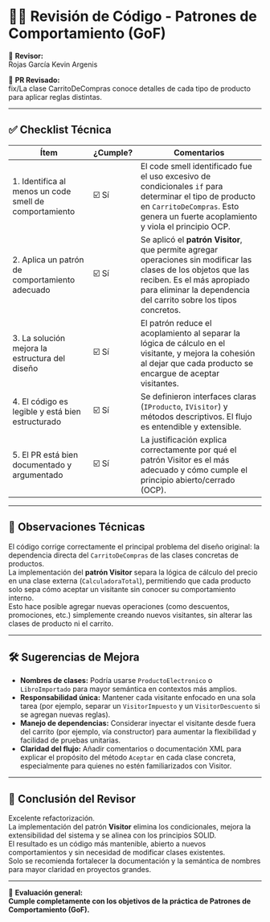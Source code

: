 # 🧑‍💻 Revisión de Código - Patrones de Comportamiento (GoF)

👤 **Revisor:**  
Rojas García Kevin Argenis  

📌 **PR Revisado:**  
fix/La clase CarritoDeCompras conoce detalles de cada tipo de producto para aplicar reglas distintas. 

---

## ✅ Checklist Técnica

| Ítem | ¿Cumple? | Comentarios |
|------|-----------|-------------|
| 1. Identifica al menos un code smell de comportamiento | ☑️ Sí | El code smell identificado fue el uso excesivo de condicionales `if` para determinar el tipo de producto en `CarritoDeCompras`. Esto genera un fuerte acoplamiento y viola el principio OCP. |
| 2. Aplica un patrón de comportamiento adecuado | ☑️ Sí | Se aplicó el **patrón Visitor**, que permite agregar operaciones sin modificar las clases de los objetos que las reciben. Es el más apropiado para eliminar la dependencia del carrito sobre los tipos concretos. |
| 3. La solución mejora la estructura del diseño | ☑️ Sí | El patrón reduce el acoplamiento al separar la lógica de cálculo en el visitante, y mejora la cohesión al dejar que cada producto se encargue de aceptar visitantes. |
| 4. El código es legible y está bien estructurado | ☑️ Sí | Se definieron interfaces claras (`IProducto`, `IVisitor`) y métodos descriptivos. El flujo es entendible y extensible. |
| 5. El PR está bien documentado y argumentado | ☑️ Sí | La justificación explica correctamente por qué el patrón Visitor es el más adecuado y cómo cumple el principio abierto/cerrado (OCP). |

---

## 🧠 Observaciones Técnicas

El código corrige correctamente el principal problema del diseño original: la dependencia directa del `CarritoDeCompras` de las clases concretas de productos.  
La implementación del **patrón Visitor** separa la lógica de cálculo del precio en una clase externa (`CalculadoraTotal`), permitiendo que cada producto solo sepa cómo aceptar un visitante sin conocer su comportamiento interno.  
Esto hace posible agregar nuevas operaciones (como descuentos, promociones, etc.) simplemente creando nuevos visitantes, sin alterar las clases de producto ni el carrito.

---

## 🛠️ Sugerencias de Mejora

- **Nombres de clases:** Podría usarse `ProductoElectronico` o `LibroImportado` para mayor semántica en contextos más amplios.  
- **Responsabilidad única:** Mantener cada visitante enfocado en una sola tarea (por ejemplo, separar un `VisitorImpuesto` y un `VisitorDescuento` si se agregan nuevas reglas).  
- **Manejo de dependencias:** Considerar inyectar el visitante desde fuera del carrito (por ejemplo, vía constructor) para aumentar la flexibilidad y facilidad de pruebas unitarias.  
- **Claridad del flujo:** Añadir comentarios o documentación XML para explicar el propósito del método `Aceptar` en cada clase concreta, especialmente para quienes no estén familiarizados con Visitor.

---

## 🎯 Conclusión del Revisor

Excelente refactorización.  
La implementación del patrón **Visitor** elimina los condicionales, mejora la extensibilidad del sistema y se alinea con los principios SOLID.  
El resultado es un código más mantenible, abierto a nuevos comportamientos y sin necesidad de modificar clases existentes.  
Solo se recomienda fortalecer la documentación y la semántica de nombres para mayor claridad en proyectos grandes.

---

🧾 **Evaluación general:**  
**Cumple completamente con los objetivos de la práctica de Patrones de Comportamiento (GoF).**
